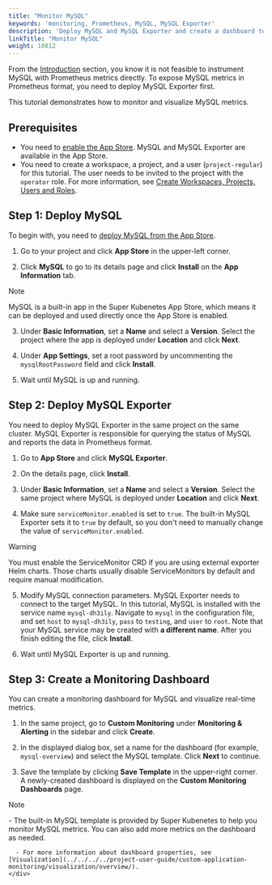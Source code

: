 ```yaml
---
title: "Monitor MySQL"
keywords: 'monitoring, Prometheus, MySQL, MySQL Exporter'
description: 'Deploy MySQL and MySQL Exporter and create a dashboard to monitor the app.'
linkTitle: "Monitor MySQL"
weight: 10812
---
```

From the [Introduction](../../introduction#indirect-exposing) section, you know it is not feasible to instrument MySQL with Prometheus metrics directly. To expose MySQL metrics in Prometheus format, you need to deploy MySQL Exporter first.

This tutorial demonstrates how to monitor and visualize MySQL metrics.

## Prerequisites

- You need to [enable the App Store](../../../../pluggable-components/app-store/). MySQL and MySQL Exporter are available in the App Store.
- You need to create a workspace, a project, and a user (`project-regular`) for this tutorial. The user needs to be invited to the project with the `operator` role. For more information, see [Create Workspaces, Projects, Users and Roles](../../../../quick-start/create-workspace-and-project/).

## Step 1: Deploy MySQL

To begin with, you need to [deploy MySQL from the App Store](../../../../application-store/built-in-apps/mysql-app/).

1. Go to your project and click **App Store** in the upper-left corner.

2. Click **MySQL** to go to its details page and click **Install** on the **App Information** tab.

  <div className="notices note">
    <p>Note</p>
    <div>
      MySQL is a built-in app in the Super Kubenetes App Store, which means it can be deployed and used directly once the App Store is enabled.
    </div>
  </div>

3. Under **Basic Information**, set a **Name** and select a **Version**. Select the project where the app is deployed under **Location** and click **Next**.

4. Under **App Settings**, set a root password by uncommenting the `mysqlRootPassword` field and click **Install**.

5. Wait until MySQL is up and running.

## Step 2: Deploy MySQL Exporter

You need to deploy MySQL Exporter in the same project on the same cluster. MySQL Exporter is responsible for querying the status of MySQL and reports the data in Prometheus format.

1. Go to **App Store** and click **MySQL Exporter**.

2. On the details page, click **Install**.

3. Under **Basic Information**, set a **Name** and select a **Version**. Select the same project where MySQL is deployed under **Location** and click **Next**.

4. Make sure `serviceMonitor.enabled` is set to `true`. The built-in MySQL Exporter sets it to `true` by default, so you don't need to manually change the value of `serviceMonitor.enabled`.

  <div className="notices warning">
    <p>Warning</p>
    <div>
      You must enable the ServiceMonitor CRD if you are using external exporter Helm charts. Those charts usually disable ServiceMonitors by default and require manual modification.
    </div>
  </div>

5. Modify MySQL connection parameters. MySQL Exporter needs to connect to the target MySQL. In this tutorial, MySQL is installed with the service name `mysql-dh3ily`. Navigate to `mysql` in the configuration file, and set `host` to `mysql-dh3ily`, `pass` to `testing`, and `user` to `root`. Note that your MySQL service may be created with **a different name**. After you finish editing the file, click **Install**.

6. Wait until MySQL Exporter is up and running.

## Step 3: Create a Monitoring Dashboard

You can create a monitoring dashboard for MySQL and visualize real-time metrics.

1. In the same project, go to **Custom Monitoring** under **Monitoring & Alerting** in the sidebar and click **Create**.

2. In the displayed dialog box, set a name for the dashboard (for example, `mysql-overview`) and select the MySQL template. Click **Next** to continue.

3. Save the template by clicking **Save Template** in the upper-right corner. A newly-created dashboard is displayed on the **Custom Monitoring Dashboards** page.

  <div className="notices note">
    <p>Note</p>
    <div>
      - The built-in MySQL template is provided by Super Kubenetes to help you monitor MySQL metrics. You can also add more metrics on the dashboard as needed.

      - For more information about dashboard properties, see [Visualization](../../../../project-user-guide/custom-application-monitoring/visualization/overview/).
    </div>
  </div>
